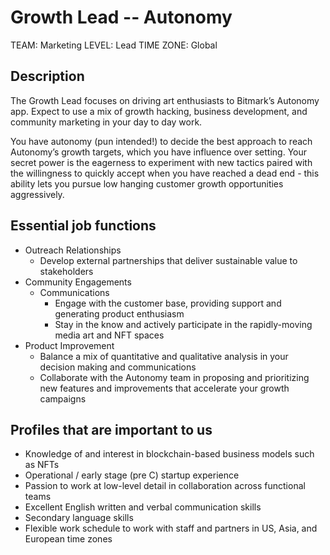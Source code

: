 # Growth Lead -- Autonomy

TEAM: Marketing
LEVEL: Lead
TIME ZONE: Global

## Description
The Growth Lead focuses on driving art enthusiasts to Bitmark’s Autonomy app. Expect to use a mix of growth hacking, business development, and community marketing in your day to day work.

You have autonomy (pun intended!) to decide the best approach to reach Autonomy’s growth targets, which you have influence over setting. Your secret power is the eagerness to experiment with new tactics paired with the willingness to quickly accept when you have reached a dead end - this ability lets you pursue low hanging customer growth opportunities aggressively.

## Essential job functions
- Outreach Relationships
  - Develop external partnerships that deliver sustainable value to stakeholders
- Community Engagements
  - Communications
    - Engage with the customer base, providing support and generating product enthusiasm
    - Stay in the know and actively participate in the rapidly-moving media art and NFT spaces
- Product Improvement
  - Balance a mix of quantitative and qualitative analysis in your decision making and communications
  - Collaborate with the Autonomy team in proposing and prioritizing new features and improvements that accelerate your growth campaigns

## Profiles that are important to us
- Knowledge of and interest in blockchain-based business models such as NFTs
- Operational / early stage (pre C) startup experience
- Passion to work at low-level detail in collaboration across functional teams
- Excellent English written and verbal communication skills
- Secondary language skills
- Flexible work schedule to work with staff and partners in US, Asia, and European time zones
